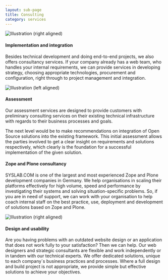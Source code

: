 ```yaml
---
layout: sub-page
title: Consulting
category: services
---
```


<!-- “Consulting” (Denso), “Implementation” (OiRA), “Intranet” (ikath) and “Support” (UniBW) -->

![Illustration (right aligned)](/media/implementation-dp.svg)

#### Implementation and integration

Besides technical development and doing end-to-end projects, we also offers consultancy services. If your company already has a web team, who handles your internal requirements, we can provide services in developing strategy, choosing appropriate technologies, procurement and configuration, right through to project management and integration. 

![Illustration (left aligned)](/media/assessment-dp.svg)

#### Assessment

Our assessment services are designed to provide customers with preliminary consulting services on their existing technical infrastructure with regards to their business processes and goals.

The next level would be to make recommendations on integration of Open Source solutions into the existing framework. This initial assessment allows the parties involved to get a clear insight on requirements and solutions respectively, which clearly is the foundation for a successful implementation of the given solution.

#### Zope and Plone consultancy

SYSLAB.COM is one of the largest and most experienced Zope and Plone development companies in Germany. We help organisations in scaling their platforms effectively for high volume, speed and performance by investigating their systems and solving situation-specific problems. So, if you are in need of support, we can work with your organisation to help coach internal staff on the best practice, use, deployment and development of solutions based on Zope and Plone. 


![Illustration (right aligned)](/media/customisation-dp.svg)

#### Design and usability

Are you having problems with an outdated website design or an application that does not work fully to your satisfaction? Then we can help. Our web designers and strategic consultants are flexible and work independently or in tandem with our technical experts. We offer dedicated solutions, unique to each company´s business practices and processes. Where a full design and build project is not appropriate, we provide simple but effective solutions to achieve your objectives. 
